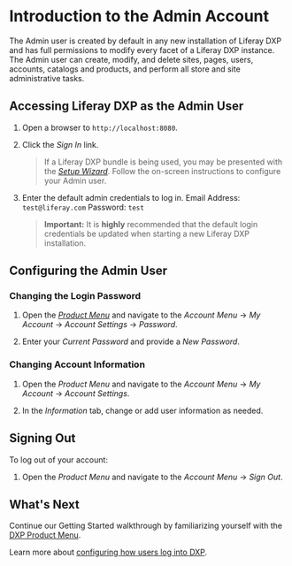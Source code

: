 # Introduction to the Admin Account

The Admin user is created by default in any new installation of Liferay DXP and has full permissions to modify every facet of a Liferay DXP instance. The Admin user can create, modify, and delete sites, pages, users, accounts, catalogs and products, and perform all store and site administrative tasks.

## Accessing Liferay DXP as the Admin User

1. Open a browser to `http://localhost:8080`.
1. Click the _Sign In_ link. <!-- Screenshot must be updated to latest 7.2 DXP -->

    <!-- ![Sign In Link](./introduction-to-the-admin-account/images/01.png "Sign In Link") -->

    > If a Liferay DXP bundle is being used, you may be presented with the [_Setup Wizard_](https://help.liferay.com/hc/en-us/articles/360017896652-Installing-Liferay-DXP-#using-the-setup-wizard). Follow the on-screen instructions to configure your Admin user.

1. Enter the default admin credentials to log in. Email Address: `test@liferay.com` Password: `test`

    > **Important:** It is **highly** recommended that the default login credentials be updated when starting a new Liferay DXP installation.

## Configuring the Admin User

### Changing the Login Password

1. Open the [_Product Menu_](./using-the-product-menu.md) and navigate to the _Account Menu_ -> _My Account_ -> _Account Settings_ -> _Password_.
1. Enter your _Current Password_ and provide a _New Password_.

    <!-- ![Setting a Password](./introduction-to-the-admin-account/images/04.png "Setting a Password") -->

### Changing Account Information

1. Open the _Product Menu_ and navigate to the _Account Menu_ -> _My Account_ -> _Account Settings_.

    <!-- ![Account Settings](./introduction-to-the-admin-account/images/02.png "Account Settings") -->

1. In the _Information_ tab, change or add user information as needed.

    <!-- ![Account Information](./introduction-to-the-admin-account/images/03.png "Account Information") -->

## Signing Out

To log out of your account:

1. Open the _Product Menu_ and navigate to the _Account Menu_ -> _Sign Out_.

    <!-- ![Signing Out](./introduction-to-the-admin-account/images/05.png "Signing Out") -->

## What's Next

Continue our Getting Started walkthrough by familiarizing yourself with the [DXP Product Menu](./using-the-product-menu.md).

Learn more about [configuring how users log into DXP](../advanced-installation-and-upgrades/05-securing-liferay/02-configuring-authentication.md).
